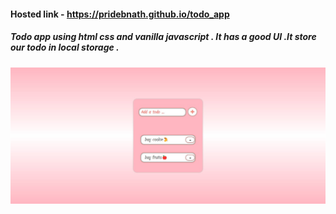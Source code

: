 #### Hosted link - https://pridebnath.github.io/todo_app

##### Todo app using html css and vanilla  javascript . It has a good UI .It store our todo in local storage .


<a href="https://pridebnath.github.io/todo_app"><img src ="images/todo_app.png" />
</a>
